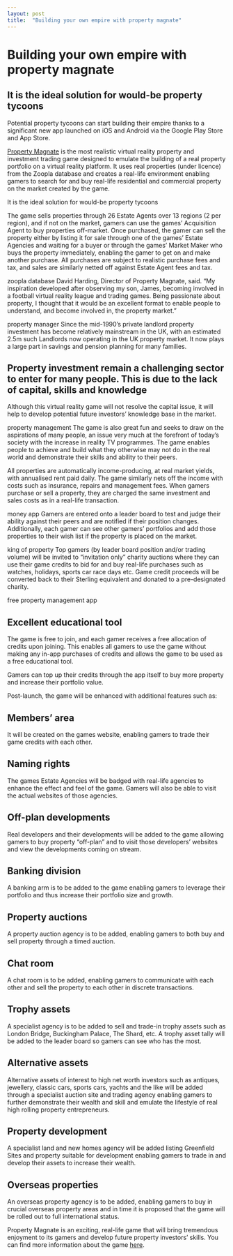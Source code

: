 ```yaml
---
layout: post
title:  "Building your own empire with property magnate"
---
```



# Building your own empire with property magnate

## It is the ideal solution for would-be property tycoons
Potential property tycoons can start building their empire thanks to a significant new app launched on iOS and Android via the Google Play Store and App Store.

[Property Magnate](https://headchannel.co.uk/stories/real-estate-mobile-game/) is the most realistic virtual reality property and investment trading game designed to emulate the building of a real property portfolio on a virtual reality platform. It uses real properties (under licence) from the Zoopla database and creates a real-life environment enabling gamers to search for and buy real-life residential and commercial property on the market created by the game.

It is the ideal solution for would-be property tycoons

The game sells properties through 26 Estate Agents over 13 regions (2 per region), and if not on the market, gamers can use the games’ Acquisition Agent to buy properties off-market. Once purchased, the gamer can sell the property either by listing it for sale through one of the games’ Estate Agencies and waiting for a buyer or through the games’ Market Maker who buys the property immediately, enabling the gamer to get on and make another purchase. All purchases are subject to realistic purchase fees and tax, and sales are similarly netted off against Estate Agent fees and tax.

zoopla database
David Harding, Director of Property Magnate, said. “My inspiration developed after observing my son, James, becoming involved in a football virtual reality league and trading games. Being passionate about property, I thought that it would be an excellent format to enable people to understand, and become involved in, the property market.”

property manager
Since the mid-1990’s private landlord property investment has become relatively mainstream in the UK, with an estimated 2.5m such Landlords now operating in the UK property market. It now plays a large part in savings and pension planning for many families.

## Property investment remain a challenging sector to enter for many people. This is due to the lack of capital, skills and knowledge
Although this virtual reality game will not resolve the capital issue, it will help to develop potential future investors’ knowledge base in the market.

property management
The game is also great fun and seeks to draw on the aspirations of many people, an issue very much at the forefront of today’s society with the increase in reality TV programmes. The game enables people to achieve and build what they otherwise may not do in the real world and demonstrate their skills and ability to their peers.

All properties are automatically income-producing, at real market yields, with annualised rent paid daily. The game similarly nets off the income with costs such as insurance, repairs and management fees. When gamers purchase or sell a property, they are charged the same investment and sales costs as in a real-life transaction.

money app 
Gamers are entered onto a leader board to test and judge their ability against their peers and are notified if their position changes. Additionally, each gamer can see other gamers’ portfolios and add those properties to their wish list if the property is placed on the market.

king of property
Top gamers (by leader board position and/or trading volume) will be invited to “invitation only” charity auctions where they can use their game credits to bid for and buy real-life purchases such as watches, holidays, sports car race days etc. Game credit proceeds will be converted back to their Sterling equivalent and donated to a pre-designated charity.

free property management app
## Excellent educational tool
The game is free to join, and each gamer receives a free allocation of credits upon joining. This enables all gamers to use the game without making any in-app purchases of credits and allows the game to be used as a free educational tool.

Gamers can top up their credits through the app itself to buy more property and increase their portfolio value.

Post-launch, the game will be enhanced with additional features such as:

## Members’ area 
It will be created on the games website, enabling gamers to trade their game credits with each other.
## Naming rights
The games Estate Agencies will be badged with real-life agencies to enhance the effect and feel of the game. Gamers will also be able to visit the actual websites of those agencies.
## Off-plan developments
Real developers and their developments will be added to the game allowing gamers to buy property “off-plan” and to visit those developers’ websites and view the developments coming on stream.
## Banking division
A banking arm is to be added to the game enabling gamers to leverage their portfolio and thus increase their portfolio size and growth.
## Property auctions
A property auction agency is to be added, enabling gamers to both buy and sell property through a timed auction.
## Chat room
A chat room is to be added, enabling gamers to communicate with each other and sell the property to each other in discrete transactions.
## Trophy assets 
A specialist agency is to be added to sell and trade-in trophy assets such as London Bridge, Buckingham Palace, The Shard, etc. A trophy asset tally will be added to the leader board so gamers can see who has the most.
## Alternative assets
Alternative assets of interest to high net worth investors such as antiques, jewellery, classic cars, sports cars, yachts and the like will be added through a specialist auction site and trading agency enabling gamers to further demonstrate their wealth and skill and emulate the lifestyle of real high rolling property entrepreneurs.
## Property development
A specialist land and new homes agency will be added listing Greenfield Sites and property suitable for development enabling gamers to trade in and develop their assets to increase their wealth.
## Overseas properties
An overseas property agency is to be added, enabling gamers to buy in crucial overseas property areas and in time it is proposed that the game will be rolled out to full international status.

Property Magnate is an exciting, real-life game that will bring tremendous enjoyment to its gamers and develop future property investors’ skills. You can find more information about the game [here](https://headchannel.co.uk/stories/real-estate-mobile-game/).
